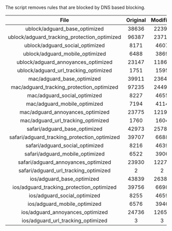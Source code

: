 The script removes rules that are blocked by DNS based blocking.


| File | Original | Modified |
|:----:|:-----:|:-----:|
| ublock/adguard_base_optimized | 38636 | 22393 |
| ublock/adguard_tracking_protection_optimized | 96387 | 23719 |
| ublock/adguard_social_optimized | 8171 | 4607 |
| ublock/adguard_mobile_optimized | 6488 | 3869 |
| ublock/adguard_annoyances_optimized | 23147 | 11864 |
| ublock/adguard_url_tracking_optimized | 1751 | 1595 |
| mac/adguard_base_optimized | 39911 | 23644 |
| mac/adguard_tracking_protection_optimized | 97235 | 24496 |
| mac/adguard_social_optimized | 8227 | 4655 |
| mac/adguard_mobile_optimized | 7194 | 4114 |
| mac/adguard_annoyances_optimized | 23775 | 12199 |
| mac/adguard_url_tracking_optimized | 1760 | 1604 |
| safari/adguard_base_optimized | 42973 | 25786 |
| safari/adguard_tracking_protection_optimized | 39707 | 6688 |
| safari/adguard_social_optimized | 8216 | 4639 |
| safari/adguard_mobile_optimized | 6522 | 3906 |
| safari/adguard_annoyances_optimized | 23930 | 12277 |
| safari/adguard_url_tracking_optimized | 2 | 2 |
| ios/adguard_base_optimized | 43839 | 26386 |
| ios/adguard_tracking_protection_optimized | 39756 | 6698 |
| ios/adguard_social_optimized | 8255 | 4659 |
| ios/adguard_mobile_optimized | 6576 | 3946 |
| ios/adguard_annoyances_optimized | 24736 | 12652 |
| ios/adguard_url_tracking_optimized | 3 | 3 |